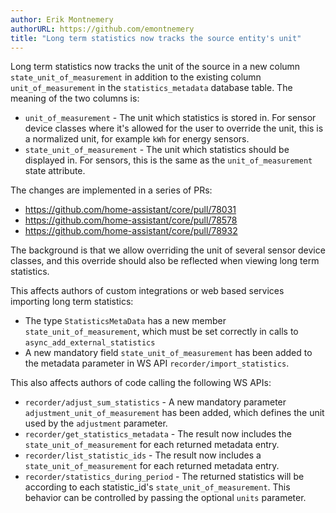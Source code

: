 ```yaml
---
author: Erik Montnemery
authorURL: https://github.com/emontnemery
title: "Long term statistics now tracks the source entity's unit"
---
```


Long term statistics now tracks the unit of the source in a new column `state_unit_of_measurement` in addition to the existing column `unit_of_measurement` in the `statistics_metadata` database table. The meaning of the two columns is:

- `unit_of_measurement` - The unit which statistics is stored in. For sensor device classes where it's allowed for the user to override the unit, this is  a normalized unit, for example `kWh` for energy sensors.
- `state_unit_of_measurement` - The unit which statistics should be displayed in. For sensors, this is the same as the `unit_of_measurement` state attribute.

The changes are implemented in a series of PRs:
- https://github.com/home-assistant/core/pull/78031
- https://github.com/home-assistant/core/pull/78578
- https://github.com/home-assistant/core/pull/78932

The background is that we allow overriding the unit of several sensor device classes, and this override should also be reflected when viewing long term statistics.

This affects authors of custom integrations or web based services importing long term statistics:
 - The type `StatisticsMetaData` has a new member `state_unit_of_measurement`, which must be set correctly in calls to `async_add_external_statistics`
- A new mandatory field `state_unit_of_measurement` has been added to the metadata parameter in WS API `recorder/import_statistics`.
 
This also affects authors of code calling the following WS APIs:
 - `recorder/adjust_sum_statistics` - A new mandatory parameter `adjustment_unit_of_measurement` has been added, which defines the unit used by the `adjustment` parameter.
 - `recorder/get_statistics_metadata` - The result now includes the `state_unit_of_measurement` for each returned metadata entry.
 - `recorder/list_statistic_ids` - The result now includes a `state_unit_of_measurement` for each returned metadata entry.
 - `recorder/statistics_during_period` - The returned statistics will be according to each statistic_id's `state_unit_of_measurement`. This behavior can be controlled by passing the optional `units` parameter.
 